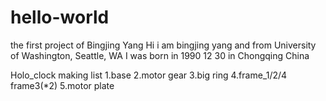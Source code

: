 # hello-world
the first project of Bingjing Yang
Hi i am bingjing yang and from University of Washington, Seattle, WA
I was born in 1990 12 30 in Chongqing China


Holo_clock making list
1.base
2.motor gear
3.big ring
4.frame_1/2/4  frame3(*2)
5.motor plate 
